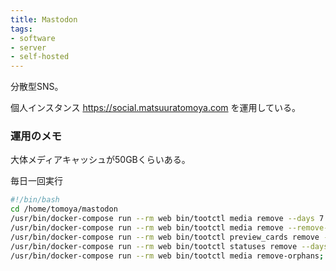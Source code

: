 ```yaml
---
title: Mastodon
tags:
- software
- server
- self-hosted
---
```


分散型SNS。

個人インスタンス https://social.matsuuratomoya.com を運用している。

### 運用のメモ




大体メディアキャッシュが50GBくらいある。

毎日一回実行

```bash
#!/bin/bash
cd /home/tomoya/mastodon
/usr/bin/docker-compose run --rm web bin/tootctl media remove --days 7 --concurrency 2
/usr/bin/docker-compose run --rm web bin/tootctl media remove --remove-headers --days 7 --concurrency 2;
/usr/bin/docker-compose run --rm web bin/tootctl preview_cards remove --days 4;
/usr/bin/docker-compose run --rm web bin/tootctl statuses remove --days 4;
/usr/bin/docker-compose run --rm web bin/tootctl media remove-orphans;
```